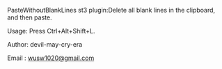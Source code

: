 PasteWithoutBlankLines
st3 plugin:Delete all blank lines in the clipboard, and then paste.

Usage:  Press Ctrl+Alt+Shift+L.

Author: devil-may-cry-era

Email : wusw1020@gmail.com

